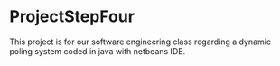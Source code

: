 # ProjectStepFour

This project is for our software engineering class regarding a dynamic poling system coded in java with netbeans IDE.
